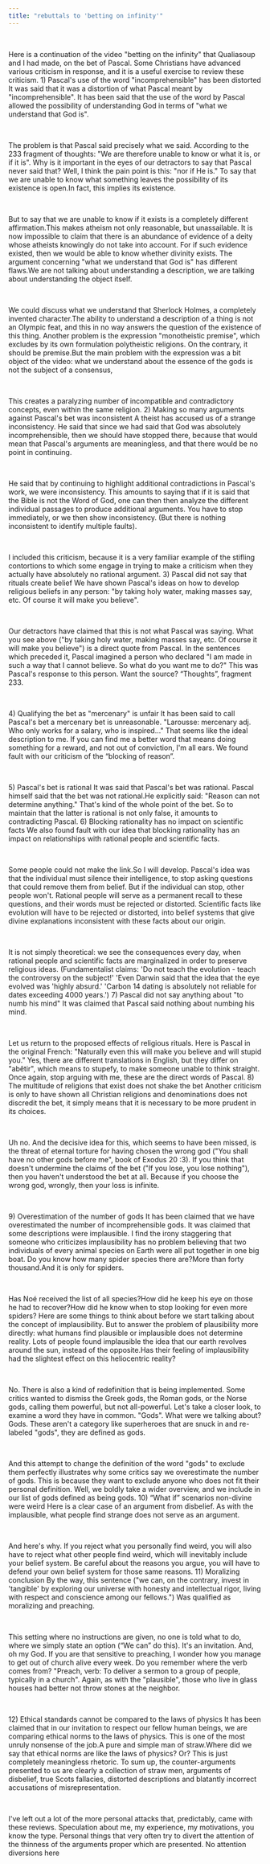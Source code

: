 ```yaml
---
title: "rebuttals to 'betting on infinity'"
---
```

<br>

<div>
<p>
Here is a continuation of the video "betting on the infinity" that Qualiasoup and I had made, on the bet of Pascal. Some Christians have advanced various criticism in response, and it is a useful exercise to review these criticism. 1) Pascal's use of the word "incomprehensible" has been distorted It was said that it was a distortion of what Pascal meant by "incomprehensible". It has been said that the use of the word by Pascal allowed the possibility of understanding God in terms of "what we understand that God is". 
</p>
</div>
<br>

<div>
<p>
The problem is that Pascal said precisely what we said. According to the 233 fragment of thoughts: "We are therefore unable to know or what it is, or if it is". Why is it important in the eyes of our detractors to say that Pascal never said that? Well, I think the pain point is this: "nor if He is." To say that we are unable to know what something leaves the possibility of its existence is open.In fact, this implies its existence. 
</p>
</div>
<br>

<div>
<p>
But to say that we are unable to know if it exists is a completely different affirmation.This makes atheism not only reasonable, but unassailable. It is now impossible to claim that there is an abundance of evidence of a deity whose atheists knowingly do not take into account. For if such evidence existed, then we would be able to know whether divinity exists. The argument concerning "what we understand that God is" has different flaws.We are not talking about understanding a description, we are talking about understanding the object itself. 
</p>
</div>
<br>

<div>
<p>
We could discuss what we understand that Sherlock Holmes, a completely invented character.The ability to understand a description of a thing is not an Olympic feat, and this in no way answers the question of the existence of this thing. Another problem is the expression "monotheistic premise", which excludes by its own formulation polytheistic religions. On the contrary, it should be premise.But the main problem with the expression was a bit object of the video: what we understand about the essence of the gods is not the subject of a consensus, 
</p>
</div>
<br>

<div>
<p>
This creates a paralyzing number of incompatible and contradictory concepts, even within the same religion. 2) Making so many arguments against Pascal's bet was inconsistent A theist has accused us of a strange inconsistency. He said that since we had said that God was absolutely incomprehensible, then we should have stopped there, because that would mean that Pascal's arguments are meaningless, and that there would be no point in continuing. 
</p>
</div>
<br>

<div>
<p>
He said that by continuing to highlight additional contradictions in Pascal's work, we were inconsistency. This amounts to saying that if it is said that the Bible is not the Word of God, one can then then analyze the different individual passages to produce additional arguments. You have to stop immediately, or we then show inconsistency. (But there is nothing inconsistent to identify multiple faults). 
</p>
</div>
<br>

<div>
<p>
I included this criticism, because it is a very familiar example of the stifling contortions to which some engage in trying to make a criticism when they actually have absolutely no rational argument. 3) Pascal did not say that rituals create belief We have shown Pascal's ideas on how to develop religious beliefs in any person: "by taking holy water, making masses say, etc. Of course it will make you believe". 
</p>
</div>
<br>

<div>
<p>
Our detractors have claimed that this is not what Pascal was saying. What you see above ("by taking holy water, making masses say, etc. Of course it will make you believe") is a direct quote from Pascal. In the sentences which preceded it, Pascal imagined a person who declared "I am made in such a way that I cannot believe. So what do you want me to do?" This was Pascal's response to this person. Want the source? “Thoughts”, fragment 233. 
</p>
</div>
<br>

<div>
<p>
4) Qualifying the bet as "mercenary" is unfair It has been said to call Pascal's bet a mercenary bet is unreasonable. "Larousse: mercenary adj. Who only works for a salary, who is inspired..." That seems like the ideal description to me. If you can find me a better word that means doing something for a reward, and not out of conviction, I'm all ears. We found fault with our criticism of the “blocking of reason”. 
</p>
</div>
<br>

<div>
<p>
5) Pascal's bet is rational It was said that Pascal's bet was rational. Pascal himself said that the bet was not rational.He explicitly said: "Reason can not determine anything." That's kind of the whole point of the bet. So to maintain that the latter is rational is not only false, it amounts to contradicting Pascal. 6) Blocking rationality has no impact on scientific facts We also found fault with our idea that blocking rationality has an impact on relationships with rational people and scientific facts. 
</p>
</div>
<br>

<div>
<p>
Some people could not make the link.So I will develop. Pascal's idea was that the individual must silence their intelligence, to stop asking questions that could remove them from belief. But if the individual can stop, other people won't. Rational people will serve as a permanent recall to these questions, and their words must be rejected or distorted. Scientific facts like evolution will have to be rejected or distorted, into belief systems that give divine explanations inconsistent with these facts about our origin. 
</p>
</div>
<br>

<div>
<p>
It is not simply theoretical: we see the consequences every day, when rational people and scientific facts are marginalized in order to preserve religious ideas. (Fundamentalist claims: 'Do not teach the evolution - teach the controversy on the subject!' 'Even Darwin said that the idea that the eye evolved was 'highly absurd.' 'Carbon 14 dating is absolutely not reliable for dates exceeding 4000 years.') 7) Pascal did not say anything about "to numb his mind" It was claimed that Pascal said nothing about numbing his mind. 
</p>
</div>
<br>

<div>
<p>
Let us return to the proposed effects of religious rituals. Here is Pascal in the original French: "Naturally even this will make you believe and will stupid you." Yes, there are different translations in English, but they differ on "abêtir", which means to stupefy, to make someone unable to think straight. Once again, stop arguing with me, these are the direct words of Pascal. 8) The multitude of religions that exist does not shake the bet Another criticism is only to have shown all Christian religions and denominations does not discredit the bet, it simply means that it is necessary to be more prudent in its choices. 
</p>
</div>
<br>

<div>
<p>
Uh no. And the decisive idea for this, which seems to have been missed, is the threat of eternal torture for having chosen the wrong god ("You shall have no other gods before me", book of Exodus 20 :3). If you think that doesn't undermine the claims of the bet ("If you lose, you lose nothing"), then you haven't understood the bet at all. Because if you choose the wrong god, wrongly, then your loss is infinite. 
</p>
</div>
<br>

<div>
<p>
9) Overestimation of the number of gods It has been claimed that we have overestimated the number of incomprehensible gods. It was claimed that some descriptions were implausible. I find the irony staggering that someone who criticizes implausibility has no problem believing that two individuals of every animal species on Earth were all put together in one big boat. Do you know how many spider species there are?More than forty thousand.And it is only for spiders. 
</p>
</div>
<br>

<div>
<p>
Has Noé received the list of all species?How did he keep his eye on those he had to recover?How did he know when to stop looking for even more spiders? Here are some things to think about before we start talking about the concept of implausibility. But to answer the problem of plausibility more directly: what humans find plausible or implausible does not determine reality. Lots of people found implausible the idea that our earth revolves around the sun, instead of the opposite.Has their feeling of implausibility had the slightest effect on this heliocentric reality? 
</p>
</div>
<br>

<div>
<p>
No. There is also a kind of redefinition that is being implemented. Some critics wanted to dismiss the Greek gods, the Roman gods, or the Norse gods, calling them powerful, but not all-powerful. Let's take a closer look, to examine a word they have in common. "Gods". What were we talking about? Gods. These aren't a category like superheroes that are snuck in and re-labeled "gods", they are defined as gods. 
</p>
</div>
<br>

<div>
<p>
And this attempt to change the definition of the word "gods" to exclude them perfectly illustrates why some critics say we overestimate the number of gods. This is because they want to exclude anyone who does not fit their personal definition. Well, we boldly take a wider overview, and we include in our list of gods defined as being gods. 10) “What if” scenarios non-divine were weird Here is a clear case of an argument from disbelief. As with the implausible, what people find strange does not serve as an argument. 
</p>
</div>
<br>

<div>
<p>
And here's why. If you reject what you personally find weird, you will also have to reject what other people find weird, which will inevitably include your belief system. Be careful about the reasons you argue, you will have to defend your own belief system for those same reasons. 11) Moralizing conclusion By the way, this sentence ("we can, on the contrary, invest in 'tangible' by exploring our universe with honesty and intellectual rigor, living with respect and conscience among our fellows.") Was qualified as moralizing and preaching. 
</p>
</div>
<br>

<div>
<p>
This setting where no instructions are given, no one is told what to do, where we simply state an option (“We can” do this). It's an invitation. And, oh my God. If you are that sensitive to preaching, I wonder how you manage to get out of church alive every week. Do you remember where the verb comes from? "Preach, verb: To deliver a sermon to a group of people, typically in a church". Again, as with the "plausible", those who live in glass houses had better not throw stones at the neighbor. 
</p>
</div>
<br>

<div>
<p>
12) Ethical standards cannot be compared to the laws of physics It has been claimed that in our invitation to respect our fellow human beings, we are comparing ethical norms to the laws of physics. This is one of the most unruly nonsense of the job.A pure and simple man of straw.Where did we say that ethical norms are like the laws of physics? Or? This is just completely meaningless rhetoric. To sum up, the counter-arguments presented to us are clearly a collection of straw men, arguments of disbelief, true Scots fallacies, distorted descriptions and blatantly incorrect accusations of misrepresentation. 
</p>
</div>
<br>

<div>
<p>
I've left out a lot of the more personal attacks that, predictably, came with these reviews. Speculation about me, my experience, my motivations, you know the type. Personal things that very often try to divert the attention of the thinness of the arguments proper which are presented. No attention diversions here 
</p>
</div>
<br>